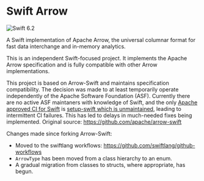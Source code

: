 # Swift Arrow

![Swift 6.2](https://img.shields.io/badge/Swift-6.2-orange?style=for-the-badge&logo=swift&logoColor=white)

A Swift implementation of Apache Arrow, the universal columnar format for fast data interchange and in-memory analytics.

This is an independent Swift-focused project. It implements the Apache Arrow specification and is fully compatible with other Arrow implementations.

This project is based on Arrow-Swift and maintains specification compatibility. The decision was made to at least temporarily operate independently of the Apache Software Foundation (ASF). Currently there are no active ASF maintaners with knowledge of Swift, and the only [Apache approved CI for Swift](https://github.com/apache/infrastructure-actions/blob/main/approved_patterns.yml) is [setup-swift which is unmaintained](https://github.com/swift-actions/setup-swift/issues), leading to intermittent CI failures. This has led to delays in much-needed fixes being implemented.
Original source: https://github.com/apache/arrow-swift

Changes made since forking Arrow-Swift:
* Moved to the swiftlang workflows: https://github.com/swiftlang/github-workflows
* `ArrowType` has been moved from a class hierarchy to an enum.
* A gradual migration from classes to structs, where appropriate, has begun.
